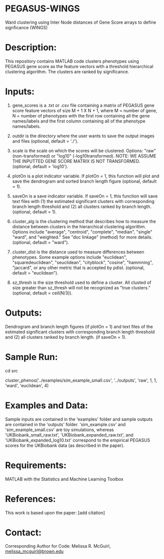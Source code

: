 # PEGASUS-WINGS
Ward clustering using Inter Node distances of Gene Score arrays to define signficance (WINGS)

# Description: 
This repository contains MATLAB code clusters phenotypes using PEGASUS gene score as the feature vectors with a threshold hierarchical clustering algorithm. The clusters are ranked by significance. 

# Inputs:
1) gene_scores is a .txt or .csv file containing a matrix of PEGASUS gene score feature vectors of size M + 1 X N + 1,
where M = number of gene, N = number of phenotypes with the first row containing all the gene names/labels and
the first column containing all of the phenotype names/labels.

2) outdir is the directory where the user wants to save the output images and files (optional, default = './').

3) scale is the scale on which the scores will be clustered. Options: "raw" (non-transformed) or "log10"
(-log10transformed). NOTE: WE ASSUME THE INPUTTED GENE SCORE MATRIX IS NOT TRANSFORMED. (optional, default = 'log10').

4) plotOn is a plot indicator variable. If plotOn = 1, this function will plot and save the dendrogram and sorted
branch length figure (optional, default = 1).

5) saveOn is a save indicator variable. If saveOn = 1, this function will save text files with (1) the estimated
significant clusters with corresponding branch length threshold and (2) all clusters ranked by branch length.
(optional, default = 1).

6) cluster_alg is the clustering method that describes how to measure the distance between clusters in the hierarchical clustering algorithm. Options include "average", "centroid", "complete", "median", "single" "ward", and
"weighted." See "doc linkage" (method) for more details. (optional, default = "ward").

7) cluster_dist is the distance used to measure differences between phenotypes. Some example options include "euclidean", "squaredeuclidean", "seuclidean", "cityblock", "cosine", "hammning", "jaccard", or any other metric that is
accepted by pdist. (optional, default = "euclidean").

8) sz_thresh is the size threshold used to define a cluster. All clusted of size greater than sz_thresh will not be recognized as "true clusters." (optional, default = ceil(N/3)).

# Outputs: 
Dendrogram and branch length figures (if plotOn = 1) and text files of the estimated
significant clusters with corresponding branch length threshold and (2) all clusters ranked by branch length.
(if saveOn = 1).

# Sample Run: 
cd src

cluster_phenos('../examples/sim_example_small.csv', '../outputs', 'raw', 1, 1, 'ward', 'euclidean', 4)


# Examples and Data: 
Sample inputs are contained in the 'examples' folder and sample outputs are contained in the 'outputs' folder. 'sim_example.csv' and 'sim_example_small.csv' are toy simulations, whereas 'UKBiobank_small_raw.txt', 'UKBiobank_expanded_raw.txt', and 'UKBiobank_expanded_log10.txt' correspond to the empirical PEGASUS scores for the UKBiobank data (as described in the paper). 

# Requirements:
MATLAB with  the Statistics and Machine Learning Toolbox

# References:
This work is based upon the paper: [add citation] 

# Contact:
Corresponding Author for Code: Melissa R. McGuirl, melissa_mcguirl@brown.edu
